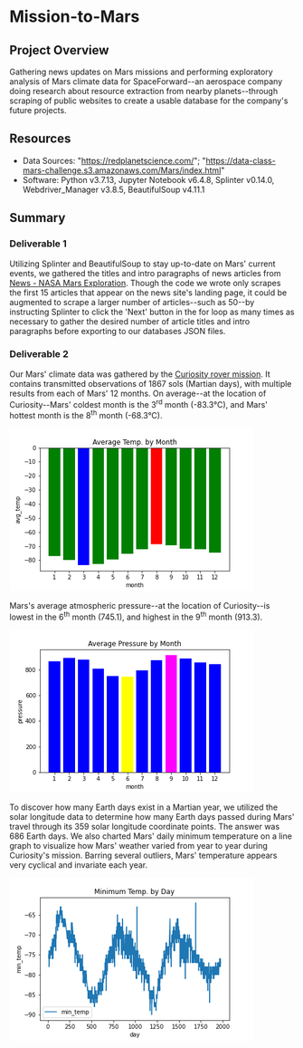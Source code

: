 # Mission-to-Mars
## Project Overview
Gathering news updates on Mars missions and performing exploratory analysis of Mars climate data for SpaceForward--an aerospace company doing research about resource extraction from nearby planets--through scraping of public websites to create a usable database for the company's future projects.
## Resources
  - Data Sources: "https://redplanetscience.com/"; "https://data-class-mars-challenge.s3.amazonaws.com/Mars/index.html"
  - Software: Python v3.7.13, Jupyter Notebook v6.4.8, Splinter v0.14.0, Webdriver_Manager v3.8.5, BeautifulSoup v4.11.1
## Summary
### Deliverable 1
Utilizing Splinter and BeautifulSoup to stay up-to-date on Mars' current events, we gathered the titles and intro paragraphs of news articles from [News - NASA Mars Exploration](https://redplanetscience.com/). Though the code we wrote only scrapes the first 15 articles that appear on the news site's landing page, it could be augmented to scrape a larger number of articles--such as 50--by instructing Splinter to click the 'Next' button in the for loop as many times as necessary to gather the desired number of article titles and intro paragraphs before exporting to our databases JSON files.

### Deliverable 2
Our Mars' climate data was gathered by the [Curiosity rover mission](https://data-class-mars-challenge.s3.amazonaws.com/Mars/index.html). It contains transmitted observations of 1867 sols (Martian days), with multiple results from each of Mars' 12 months. On average--at the location of Curiosity--Mars' coldest month is the 3<sup>rd</sup> month (-83.3°C), and Mars' hottest month is the 8<sup>th</sup> month (-68.3°C).

![Avg_Temp_by_Month](https://github.com/Jay-ni13/Mission-to-Mars/blob/main/Images/avg_temp_by_month.png)

Mars's average atmospheric pressure--at the location of Curiosity--is lowest in the 6<sup>th</sup> month (745.1), and highest in the 9<sup>th</sup> month (913.3).

![Avg_Pressure_by_Month](https://github.com/Jay-ni13/Mission-to-Mars/blob/main/Images/avg_pressure_by_month.png)

To discover how many Earth days exist in a Martian year, we utilized the solar longitude data to determine how many Earth days passed during Mars' travel through its 359 solar longitude coordinate points. The answer was 686 Earth days.
We also charted Mars' daily minimum temperature on a line graph to visualize how Mars' weather varied from year to year during Curiosity's mission. Barring several outliers, Mars' temperature appears very cyclical and invariate each year.

![Minimun_Temp_by_Day](https://github.com/Jay-ni13/Mission-to-Mars/blob/main/Images/minimum_temp_by_day.png)
